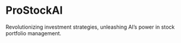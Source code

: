 # ProStockAI
Revolutionizing investment strategies, unleashing AI’s power in stock portfolio management.
